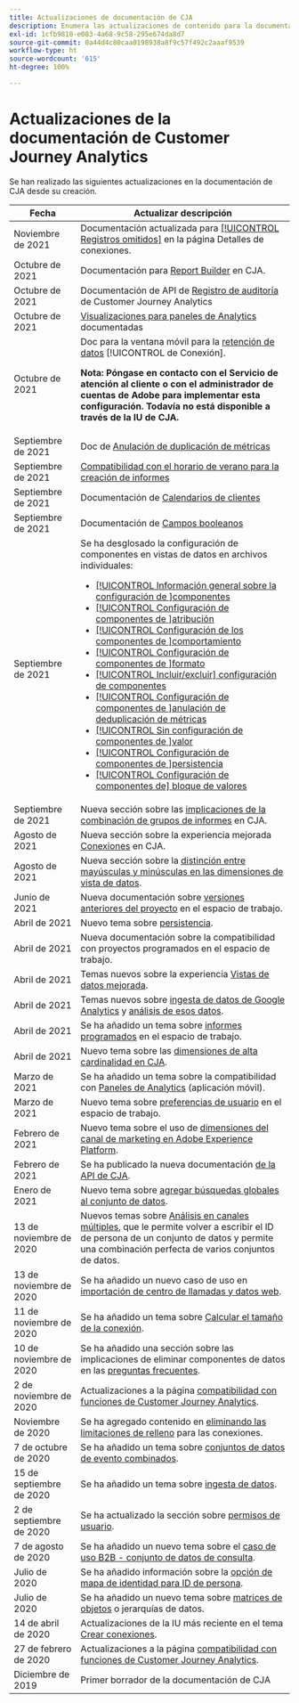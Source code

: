 ```yaml
---
title: Actualizaciones de documentación de CJA
description: Enumera las actualizaciones de contenido para la documentación de Customer Journey Analytics establecida desde diciembre de 2019.
exl-id: 1cfb9810-e083-4a68-9c58-295e674da8d7
source-git-commit: 0a44d4c80caa0198938a8f9c57f492c2aaaf9539
workflow-type: ht
source-wordcount: '615'
ht-degree: 100%

---
```


# Actualizaciones de la documentación de Customer Journey Analytics

Se han realizado las siguientes actualizaciones en la documentación de CJA desde su creación.

| Fecha | Actualizar descripción |
| --- | --- |
| Noviembre de 2021 | Documentación actualizada para [[!UICONTROL Registros omitidos]](https://experienceleague.adobe.com/docs/analytics-platform/using/cja-connections/manage-connections.html?lang=es) en la página Detalles de conexiones. |
| Octubre de 2021 | Documentación para [Report Builder](https://experienceleague.adobe.com/docs/analytics-platform/using/cja-reportbuilder/report-buider-overview.html?lang=es) en CJA. |
| Octubre de 2021 | Documentación de API de [Registro de auditoría](https://adobe.io/cja-apis/docs/endpoints/auditlogs/) de Customer Journey Analytics |
| Octubre de 2021 | [Visualizaciones para paneles de Analytics](https://experienceleague.adobe.com/docs/analytics-platform/using/cja-dashboards/create-scorecard.html?lang=es#apply-visualizations) documentadas |
| Octubre de 2021 | Doc para la ventana móvil para la [retención de datos](https://experienceleague.adobe.com/docs/analytics-platform/using/cja-connections/manage-connections.html?lang=es#set-rolling-window-for-connection-data-retention) [!UICONTROL de Conexión].<p>**Nota: Póngase en contacto con el Servicio de atención al cliente o con el administrador de cuentas de Adobe para implementar esta configuración. Todavía no está disponible a través de la IU de CJA.** |
| Septiembre de 2021 | Doc de [Anulación de duplicación de métricas](https://experienceleague.adobe.com/docs/analytics-platform/using/cja-dataviews/component-settings/metric-deduplication.html?lang=es) |
| Septiembre de 2021 | [Compatibilidad con el horario de verano para la creación de informes](https://experienceleague.adobe.com/docs/analytics-platform/using/cja-dataviews/create-dataview.html?lang=es#calendar) |
| Septiembre de 2021 | Documentación de [Calendarios de clientes](https://experienceleague.adobe.com/docs/analytics-platform/using/cja-dataviews/create-dataview.html?lang=es#calendar) |
| Septiembre de 2021 | Documentación de [Campos booleanos](https://experienceleague.adobe.com/docs/analytics-platform/using/cja-dataviews/component-settings/behavior.html?lang=es) |
| Septiembre de 2021 | Se ha desglosado la configuración de componentes en vistas de datos en archivos individuales:<ul><li>[[!UICONTROL Información general sobre la configuración de ]componentes](/help/data-views/component-settings/overview.md)</li><li>[[!UICONTROL Configuración de componentes de ]atribución](/help/data-views/component-settings/attribution.md)</li><li>[[!UICONTROL Configuración de los componentes de ]comportamiento](/help/data-views/component-settings/behavior.md)</li><li>[[!UICONTROL Configuración de componentes de ]formato](/help/data-views/component-settings/format.md)</li><li>[[!UICONTROL Incluir/excluir] configuración de componentes](/help/data-views/component-settings/include-exclude-values.md)</li><li>[[!UICONTROL Configuración de componentes de ]anulación de deduplicación de métricas](/help/data-views/component-settings/metric-deduplication.md)</li><li>[[!UICONTROL Sin configuración de componentes de ]valor](/help/data-views/component-settings/no-value-options.md)</li><li>[[!UICONTROL  Configuración de componentes de ]persistencia](/help/data-views/component-settings/persistence.md)</li><li>[[!UICONTROL Configuración de componentes de] bloque de valores](/help/data-views/component-settings/value-bucketing.md)</li></ul> |
| Septiembre de 2021 | Nueva sección sobre las [implicaciones de la combinación de grupos de informes](https://experienceleague.adobe.com/docs/analytics-platform/using/cja-overview/cja-faq.html?lang=es#6.-considerations-when-merging-report-suites-in-cja) en CJA. |
| Agosto de 2021 | Nueva sección sobre la experiencia mejorada [Conexiones](https://experienceleague.adobe.com/docs/analytics-platform/using/cja-connections/manage-connections.html?lang=es) en CJA. |
| Agosto de 2021 | Nueva sección sobre la [distinción entre mayúsculas y minúsculas en las dimensiones de vista de datos](https://experienceleague.adobe.com/docs/analytics-platform/using/cja-dataviews/create-dataview.html?lang=es#configure-behavior-settings). |
| Junio de 2021 | Nueva documentación sobre [versiones anteriores del proyecto](https://experienceleague.adobe.com/docs/analytics-platform/using/cja-workspace/build-workspace-project/save-projects.html?lang=es#previous-version) en el espacio de trabajo. |
| Abril de 2021 | Nuevo tema sobre [persistencia](data-views/component-settings/persistence.md). |
| Abril de 2021 | Nueva documentación sobre la compatibilidad con proyectos programados en el espacio de trabajo. |
| Abril de 2021 | Temas nuevos sobre la experiencia [Vistas de datos mejorada](/help/data-views/data-views.md). |
| Abril de 2021 | Temas nuevos sobre [ingesta de datos de Google Analytics](/help/use-cases/ga-to-cja.md) y [análisis de esos datos](/help/use-cases/ga-to-cja-reporting.md). |
| Abril de 2021 | Se ha añadido un tema sobre [informes programados](/help/analysis-workspace/curate-share/t-schedule-report.md) en el espacio de trabajo. |
| Abril de 2021 | Nuevo tema sobre las [dimensiones de alta cardinalidad en CJA](/help/components/dimensions/high-cardinality.md). |
| Marzo de 2021 | Se ha añadido un tema sobre la compatibilidad con [Paneles de Analytics](/help/mobile-app/home.md) (aplicación móvil). |
| Marzo de 2021 | Nuevo tema sobre [preferencias de usuario](/help/analysis-workspace/user-preferences.md) en el espacio de trabajo. |
| Febrero de 2021 | Nuevo tema sobre el uso de [dimensiones del canal de marketing en Adobe Experience Platform](/help/use-cases/marketing-channels.md). |
| Febrero de 2021 | Se ha publicado la nueva documentación [de la API de CJA](https://www.adobe.io/cja-apis/docs/). |
| Enero de 2021 | Nuevo tema sobre [agregar búsquedas globales al conjunto de datos](/help/use-cases/global-lookups.md). |
| 13 de noviembre de 2020 | Nuevos temas sobre [Análisis en canales múltiples](/help/connections/cca/overview.md), que le permite volver a escribir el ID de persona de un conjunto de datos y permite una combinación perfecta de varios conjuntos de datos. |
| 13 de noviembre de 2020 | Se ha añadido un nuevo caso de uso en [importación de centro de llamadas y datos web](/help/use-cases/call-center.md). |
| 11 de noviembre de 2020 | Se ha añadido un tema sobre [Calcular el tamaño de la conexión](/help/connections/estimate-connection-size.md). |
| 10 de noviembre de 2020 | Se ha añadido una sección sobre las implicaciones de eliminar componentes de datos en las [preguntas frecuentes](/help/getting-started/cja-faq.md). |
| 2 de noviembre de 2020 | Actualizaciones a la página [compatibilidad con funciones de Customer Journey Analytics](/help/getting-started/cja-aa.md). |
| Noviembre de 2020 | Se ha agregado contenido en [eliminando las limitaciones de relleno](https://experienceleague.adobe.com/docs/analytics-platform/using/cja-connections/create-connection.html?lang=es#backfill-historical-data) para las conexiones. |
| 7 de octubre de 2020 | Se ha añadido un tema sobre [conjuntos de datos de evento combinados](/help/connections/combined-dataset.md). |
| 15 de septiembre de 2020 | Se ha añadido un tema sobre [ingesta de datos](/help/use-cases/data-ingestion.md). |
| 2 de septiembre de 2020 | Se ha actualizado la sección sobre [permisos de usuario](https://experienceleague.adobe.com/docs/analytics-platform/using/cja-overview/cja-overview.html?lang=es). |
| 7 de agosto de 2020 | Se ha añadido un nuevo tema sobre el [caso de uso B2B - conjunto de datos de consulta](/help/use-cases/b2b.md). |
| Julio de 2020 | Se ha añadido información sobre la [opción de mapa de identidad para ID de persona](https://experienceleague.adobe.com/docs/analytics-platform/using/cja-connections/create-connection.html?lang=es). |
| Julio de 2020 | Se ha añadido un nuevo tema sobre [matrices de objetos](/help/use-cases/object-arrays.md) o jerarquías de datos. |
| 14 de abril de 2020 | Actualizaciones de la IU más reciente en el tema [Crear conexiones](/help/connections/create-connection.md). |
| 27 de febrero de 2020 | Actualizaciones a la página [compatibilidad con funciones de Customer Journey Analytics](/help/getting-started/cja-aa.md). |
| Diciembre de 2019 | Primer borrador de la documentación de CJA |
